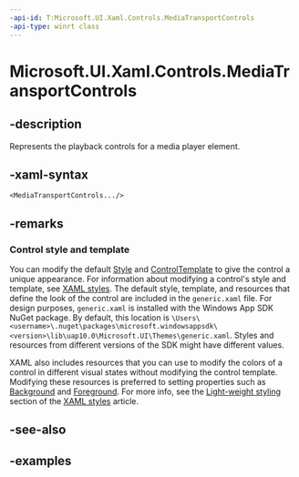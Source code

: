```yaml
---
-api-id: T:Microsoft.UI.Xaml.Controls.MediaTransportControls
-api-type: winrt class
---
```


# Microsoft.UI.Xaml.Controls.MediaTransportControls

<!--
public class MediaTransportControls : Microsoft.UI.Xaml.Controls.Control
-->


## -description

Represents the playback controls for a media player element.


## -xaml-syntax

```xaml
<MediaTransportControls.../>
```

## -remarks

### Control style and template

You can modify the default [Style](../microsoft.ui.xaml/style.md) and [ControlTemplate](controltemplate.md) to give the control a unique appearance. For information about modifying a control's style and template, see [XAML styles](/windows/apps/design/style/xaml-styles). The default style, template, and resources that define the look of the control are included in the `generic.xaml` file. For design purposes, `generic.xaml` is installed with the Windows App SDK NuGet package. By default, this location is `\Users\<username>\.nuget\packages\microsoft.windowsappsdk\<version>\lib\uap10.0\Microsoft.UI\Themes\generic.xaml`. Styles and resources from different versions of the SDK might have different values.

XAML also includes resources that you can use to modify the colors of a control in different visual states without modifying the control template. Modifying these resources is preferred to setting properties such as [Background](control_background.md) and [Foreground](control_foreground.md). For more info, see the [Light-weight styling](/windows/apps/design/style/xaml-styles#lightweight-styling) section of the [XAML styles](/windows/apps/design/style/xaml-styles) article.

## -see-also

## -examples


